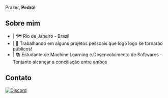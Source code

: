 <p>  Prazer, <b> Pedro! </b>
<p>

## Sobre mim
- |  🗺️ Rio de Janeiro - Brazil
- |  👾 Trabalhando em alguns projetos pessoais que logo logo se tornarão públicos!
- |  📚 Estudante de Machine Learning e Desenvolvimento de Softwares - Tentanto alcançar a conciliação entre ambos
  
<h2>Contato</h2>

<p><a href="https://discord.gg/RkJc93sddJ" target="_blank"><img alt="Discord" src="https://img.shields.io/badge/Discord-%230077B5.svg?&style=for-the-badge&logo=discord&logoColor=white" /></a>
</p>
